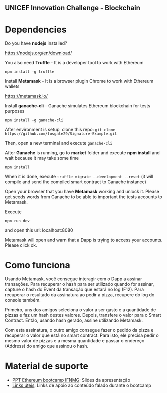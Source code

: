 ## UNICEF Innovation Challenge - Blockchain

# Dependencies
Do you have **nodejs** installed? 

https://nodejs.org/en/download/

You also need **Truffle** - It is a developer tool to work with Ethereum

`npm install -g truffle`

Install **Metamask** - It is a browser plugin Chrome to work with Ethereum wallets

https://metamask.io/

Install **ganache-cli** - Ganache  simulates Ethereum blockchain for tests purposes

`npm install -g ganache-cli`

After environment is setup, clone this repo:
`git clone https://github.com/fosgate29/Signature-Example.git`

Then, open a new terminal and execute `ganache-cli`

After **Ganache** is running, go to **market** folder and execute **npm install** and wait because it may take some time

`npm install`

When it is done, execute `truffle migrate --development --reset` (it will compile and send the compiled smart contract to Ganache instance)

Open your browser that you have **Metamask** working and unlock it. Please get seeds words from Ganache to be able to important the tests accounts to Metamask.

Execute

`npm run dev` 

and open this url: localhost:8080

Metamask will open and warn that a Dapp is trying to access your accounts. Please click ok.

# Como funciona

Usando Metamask, você consegue interagir com o Dapp a assinar transações. Para recuperar o hash para ser utilizado quando for assinar, capture o hash do Event da transação que estará no log (F12). Para recuperar o resultado da assinatura ao pedir a pizza, recupere do log do console também.

Primeiro, uns dos amigos seleciona o valor a ser gasto e a quantidade de pizzas e faz um hash destes valores. Depois, transfere o valor para o Smart Contract.
Então, usando hash gerado, assine utilizando Metamask.

Com esta assinatura, o outro amigo consegue fazer o pedido da pizza e recuperar o valor que está no smart contract. Para isto, ele precisa pedir o mesmo valor de pizzas e a mesma quantidade e passar o endereço (Address) do amigo que assinou o hash.



# Material de suporte

- [PPT Ethereum bootcamp IFNMG](EthereumbootcampIFNMG.pdf): Slides da apresentação
- [Links úteis](linksUteis.md):  Links de apoio ao conteúdo falado durante o bootcamp
